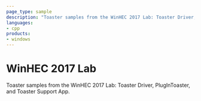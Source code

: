 ```yaml
---
page_type: sample
description: "Toaster samples from the WinHEC 2017 Lab: Toaster Driver, PlugInToaster, and Toaster Support App."
languages:
- cpp
products:
- windows
---
```


<!---
    name: WinHEC 2017 Lab
    platform: KMDF
    language: cpp
    category: Network
    description: WinHEC 2017 Lab
    samplefwlink: https://go.microsoft.com/fwlink/p/?linkid=869054
--->

# WinHEC 2017 Lab

Toaster samples from the WinHEC 2017 Lab: Toaster Driver, PlugInToaster, and Toaster Support App.